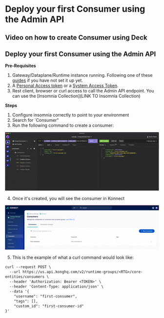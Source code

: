 # Deploy your first Consumer using the Admin API

## Video on how to create Consumer using Deck

<!--
[![Adding new Consumer using the Admin API](./images/)](https://youtu.be/ "Adding new Consumer using the Admin API")
-->

## Deploy your first Consumer using the Admin API

**Pre-Requisites**

1. Gateway/Dataplane/Runtime instance running. Following one of these [guides](../install/) if you have not set it up yet.
2. A [Personal Access token](../deck/create-deck-token-konnect/personal-access-token/) or a [System Access Token](../deck/create-deck-token-konnect/system-access-token/). 
3. Rest client, browser or curl access to call the Admin API endpoint. You can use the [Insomnia Collection](LINK TO Insomnia Collection)

**Steps**

1. Configure insomnia correctly to point to your environment
2. Search for `Consumer" 
3. Run the following command to create a consumer:

![Create Consumer](../../images/create-consumer.png)

4. Once it's created, you will see the consumer in Konnect

![Consumer in Konnect](../../images/consumer-konnect.png)

5. This is the example of what a curl command would look like:

```
curl --request POST \
  --url https://us.api.konghq.com/v2/runtime-groups/<RTG>/core-entities/consumers \
  --header 'Authorization: Bearer <TOKEN>' \
  --header 'Content-Type: application/json' \
  --data '{
	"username": "first-consumer",
	"tags": [],
	"custom_id": "first-consumer-id"
}'
```

